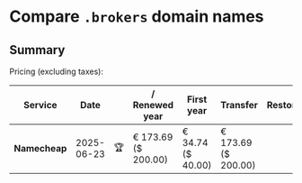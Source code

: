 # Compare `.brokers` domain names

## Summary

Pricing (excluding taxes):

| Service | Date |  | / Renewed year | First year | Transfer | Restoration |
|--|--|--|--|--|--|--|
| **Namecheap** | 2025-06-23 | 🏆 | € 173.69<br>($ 200.00) | € 34.74<br>($ 40.00) | € 173.69<br>($ 200.00) |  |

